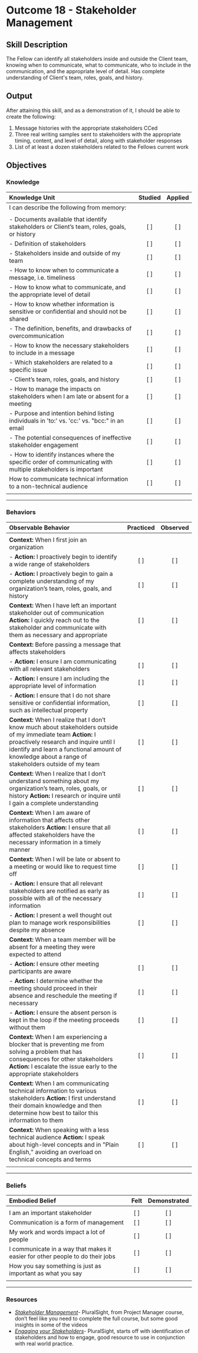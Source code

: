 # Outcome 18 - Stakeholder Management


## Skill Description

The Fellow can identify all stakeholders inside and outside the Client team, knowing when to communicate, what to communicate, who to include in the communication, and the appropriate level of detail. Has complete understanding of Client's team, roles, goals, and history.


## Output
After attaining this skill, and as a demonstration of it, I should be able to create the following:

1. Message histories with the appropriate stakeholders CCed
2. Three real writing samples sent to stakeholders with the appropriate timing, content, and level of detail, along with stakeholder responses
3. List of at least a dozen stakeholders related to the Fellows current work


## Objectives

### Knowledge


| Knowledge Unit | Studied | Applied |
|:---|:---:|:---:|
| I can describe the following from memory: | | |
| | | |
| - Documents available that identify stakeholders or Client’s team, roles, goals, or history| [ ] | [ ] |
| - Definition of stakeholders | [ ] | [ ] |
| - Stakeholders inside and outside of my team | [ ] | [ ] |
| - How to know when to communicate a message, i.e. timeliness | [ ] | [ ] |
| - How to know what to communicate, and the appropriate level of detail | [ ] | [ ] |
| - How to know whether information is sensitive or confidential and should not be shared | [ ] | [ ] |
| - The definition, benefits, and drawbacks of overcommunication | [ ] | [ ] |
| - How to know the necessary stakeholders to include in a message | [ ] | [ ] |
| - Which stakeholders are related to a specific issue | [ ] | [ ] |
| - Client’s team, roles, goals, and history | [ ] | [ ] |
| - How to manage the impacts on stakeholders when I am late or absent for a meeting | [ ] | [ ] |
| - Purpose and intention behind listing individuals in 'to:' vs. 'cc:' vs. "bcc:" in an email | [ ] | [ ] |
| - The potential consequences of ineffective stakeholder engagement | [ ] | [ ] |
| - How to identify instances where the specific order of communicating with multiple stakeholders is important | [ ] | [ ] |
| How to communicate technical information to a non-technical audience | [ ] | [ ] | 
| | | |

---

### Behaviors

| Observable Behavior | Practiced | Observed |
|:---|:---:|:---:|
| | | |
| **Context:** When I first join an organization | | |
| - **Action:** I proactively begin to identify a wide range of stakeholders | [ ] | [ ] |
| - **Action:** I proactively begin to gain a complete understanding of my organization’s team, roles, goals, and history | [ ] | [ ] |
| **Context:** When I have left an important stakeholder out of communication **Action:** I quickly reach out to the stakeholder and communicate with them as necessary and appropriate | [ ] | [ ] |
| **Context:** Before passing a message that affects stakeholders | | |
| - **Action:** I ensure I am communicating with all relevant stakeholders | [ ] | [ ] |
| - **Action:** I ensure I am including the appropriate level of information | [ ] | [ ] |
| - **Action:** I ensure that I do not share sensitive or confidential information, such as intellectual property | [ ] | [ ] |
| **Context:** When I realize that I don’t know much about stakeholders outside of my immediate team **Action:** I proactively research and inquire until I identify and learn a functional amount of knowledge about a range of stakeholders outside of my team | [ ] | [ ] |
| **Context:** When I realize that I don’t understand something about my organization’s team, roles, goals, or history **Action:** I research or inquire until I gain a complete understanding | [ ] | [ ] |
| **Context:** When I am aware of information that affects other stakeholders **Action:** I ensure that all affected stakeholders have the necessary information in a timely manner | [ ] | [ ] |
| **Context:** When I will be late or absent to a meeting or would like to request time off | [ ] | [ ] |
| - **Action:** I ensure that all relevant stakeholders are notified as early as possible with all of the necessary information | [ ] | [ ] |
| - **Action:** I present a well thought out plan to manage work responsibilities despite my absence | [ ] | [ ] |
| **Context:** When a team member will be absent for a meeting they were expected to attend | | |
| - **Action:** I ensure other meeting participants are aware | [ ] | [ ] |
| - **Action:** I determine whether the meeting should proceed in their absence and reschedule the meeting if necessary | [ ] | [ ] |
| - **Action:** I ensure the absent person is kept in the loop if the meeting proceeds without them | [ ] | [ ] |
| **Context:** When I am experiencing a blocker that is preventing me from solving a problem that has consequences for other stakeholders **Action:** I escalate the issue early to the appropriate stakeholders | [ ] | [ ] |
| **Context:** When I am communicating technical information to various stakeholders **Action:** I first understand their domain knowledge and then determine how best to tailor this information to them | [ ] | [ ] |
| **Context:** When speaking with a less technical audience **Action:** I speak about high-level concepts and in "Plain English," avoiding an overload on technical concepts and terms | [ ] | [ ] |
| | | |
---


### Beliefs


| Embodied Belief | Felt | Demonstrated |
|:---|:---:|:---:|
| | | |
| I am an important stakeholder | [ ] | [ ] |
| Communication is a form of management | [ ] | [ ] |
| My work and words impact a lot of people | [ ] | [ ] |
| I communicate in a way that makes it easier for other people to do their jobs | [ ] | [ ] |
| How you say something is just as important as what you say | [ ] | [ ] |
| | | |
---



### Resources

- [_Stakeholder Management_](https://app.pluralsight.com/library/courses/pmp-project-stakeholder-management)- PluralSight, from Project Manager course, don’t feel like you need to complete the full course, but some good insights in some of the videos
- [_Engaging your Stakeholders_](https://app.pluralsight.com/library/courses/pgmp-engaging-stakeholders/table-of-contents)- PluralSight, starts off with identification of stakeholders and how to engage, good resource to use in conjunction with real world practice. 
